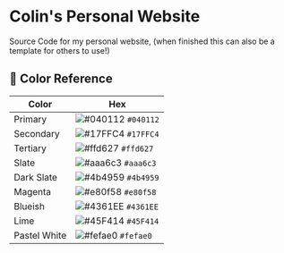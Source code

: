 # Colin's Personal Website

Source Code for my personal website, (when finished this can also be a template for others to use!)

## 🎨 Color Reference

| Color        | Hex                                                                |
| ------------ | ------------------------------------------------------------------ |
| Primary      | ![#040112](https://via.placeholder.com/10/040112?text=+) `#040112` |
| Secondary    | ![#17FFC4](https://via.placeholder.com/10/17FFC4?text=+) `#17FFC4` |
| Tertiary     | ![#ffd627](https://via.placeholder.com/10/ffd627?text=+) `#ffd627` |
| Slate        | ![#aaa6c3](https://via.placeholder.com/10/aaa6c3?text=+) `#aaa6c3` |
| Dark Slate   | ![#4b4959](https://via.placeholder.com/10/4b4959?text=+) `#4b4959` |
| Magenta      | ![#e80f58](https://via.placeholder.com/10/e80f58?text=+) `#e80f58` |
| Blueish      | ![#4361EE](https://via.placeholder.com/10/4361EE?text=+) `#4361EE` |
| Lime         | ![#45F414](https://via.placeholder.com/10/45F414?text=+) `#45F414` |
| Pastel White | ![#fefae0](https://via.placeholder.com/10/fefae0?text=+) `#fefae0` |
